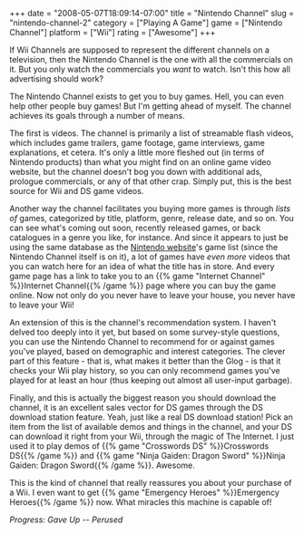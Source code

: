 +++
date = "2008-05-07T18:09:14-07:00"
title = "Nintendo Channel"
slug = "nintendo-channel-2"
category = ["Playing A Game"]
game = ["Nintendo Channel"]
platform = ["Wii"]
rating = ["Awesome"]
+++

If Wii Channels are supposed to represent the different channels on a television, then the Nintendo Channel is the one with all the commercials on it.  But you only watch the commercials you <i>want</i> to watch.  Isn't this how all advertising should work?

The Nintendo Channel exists to get you to buy games.  Hell, you can even help other people buy games!  But I'm getting ahead of myself.  The channel achieves its goals through a number of means.

The first is videos.  The channel is primarily a list of streamable flash videos, which includes game trailers, game footage, game interviews, game explanations, et cetera.  It's only a little more fleshed out (in terms of Nintendo products) than what you might find on an online game video website, but the channel doesn't bog you down with additional ads, prologue commercials, or any of that other crap.  Simply put, this is the best source for Wii and DS game videos.

Another way the channel facilitates you buying more games is through <i>lists of</i> games, categorized by title, platform, genre, release date, and so on.  You can see what's coming out soon, recently released games, or back catalogues in a genre you like, for instance.  And since it appears to just be using the same database as the <a href="http://www.nintendo.com/">Nintendo website</a>'s game list (since the Nintendo Channel itself is on it), a lot of games have <i>even more</i> videos that you can watch here for an idea of what the title has in store.  And every game page has a link to take you to an {{% game "Internet Channel" %}}Internet Channel{{% /game %}} page where you can buy the game online.  Now not only do you never have to leave your house, you never have to leave your Wii!

An extension of this is the channel's recommendation system.  I haven't delved too deeply into it yet, but based on some survey-style questions, you can use the Nintendo Channel to recommend for or against games you've played, based on demographic and interest categories.  The clever part of this feature - that is, what makes it better than the Glog - is that it checks your Wii play history, so you can only recommend games you've played for at least an hour (thus keeping out almost all user-input garbage).

Finally, and this is actually the biggest reason you should download the channel, it is an excellent sales vector for DS games through the DS download station feature.  Yeah, just like a real DS download station!  Pick an item from the list of available demos and things in the channel, and your DS can download it right from your Wii, through the magic of The Internet.  I just used it to play demos of {{% game "Crosswords DS" %}}Crosswords DS{{% /game %}} and {{% game "Ninja Gaiden: Dragon Sword" %}}Ninja Gaiden: Dragon Sword{{% /game %}}.  Awesome.

This is the kind of channel that really reassures you about your purchase of a Wii.  I even want to get {{% game "Emergency Heroes" %}}Emergency Heroes{{% /game %}} now.  What miracles this machine is capable of!

<i>Progress: Gave Up -- Perused</i>